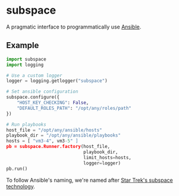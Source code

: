 subspace
========

A pragmatic interface to programmatically use [Ansible](https://github.com/ansible/ansible).

## Example

```python
import subspace
import logging

# Use a custom logger
logger = logging.getlogger("subspace")

# Set ansible configuration
subspace.configure({
    "HOST_KEY_CHECKING": False,
    "DEFAULT_ROLES_PATH": "/opt/any/roles/path"
})

# Run playbooks
host_file = "/opt/any/ansible/hosts"
playbook_dir = "/opt/any/ansible/playbooks"
hosts = [ "vm3-4", vm3-5" ]
pb = subspace.Runner.factory(host_file,
                             playbook_dir,
                             limit_hosts=hosts,
                             logger=logger)
pb.run()
```

To follow Ansible's naming, we're named after [Star Trek's subspace technology](http://en.wikipedia.org/wiki/Technology_in_Star_Trek#Subspace).
